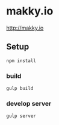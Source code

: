# makky.io
http://makky.io

## Setup
``` shell
npm install
```

### build
``` shell
gulp build
```

### develop server
``` shell
gulp server
```